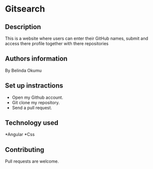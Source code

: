 # Gitsearch

## Description
This is a website where users can enter their GitHub names, submit and access there profile together with there repositories

## Authors information
By Belinda Okumu

## Set up instractions
* Open my Github account.
* Git clone my repository.
* Send a pull request.

## Technology used
*Angular
*Css

## Contributing
Pull requests are welcome.